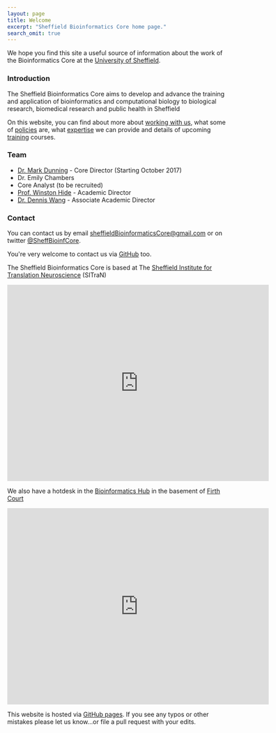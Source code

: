 ```yaml
---
layout: page
title: Welcome
excerpt: "Sheffield Bioinformatics Core home page."
search_omit: true
---
```


We hope you find this site a useful source of information about the work of the Bioinformatics Core at the [University of Sheffield](https://www.sheffield.ac.uk/).

### Introduction

The Sheffield Bioinformatics Core aims to develop and advance the training and application of bioinformatics and computational biology to biological research, biomedical research and public health in Sheffield

On this website, you can find about more about [working with us](about), what some of [policies](policies) are, what [expertise](expertise) we can provide and details of upcoming [training](training) courses.

### Team

- [Dr. Mark Dunning](http://markdunning.github.io/) - Core Director (Starting October 2017)
- Dr. Emily Chambers 
- Core Analyst (to be recruited)  
- [Prof. Winston Hide](https://www.sheffield.ac.uk/neuroscience/staff/hide) - Academic Director
- [Dr. Dennis Wang](https://www.sheffield.ac.uk/neuroscience/staff/wang) - Associate Academic Director

### Contact

You can contact us by email [sheffieldBioinformaticsCore@gmail.com](mailto:sheffieldBioinformaticsCore@gmail.com) or on twitter [@SheffBioinfCore](https://twitter.com/SheffBioinfCore).

You're very welcome to contact us via [GitHub](https://github.com/sheffield-bioinformatics-core) too. 


The Sheffield Bioinformatics Core is based at The [Sheffield Institute for Translation Neuroscience](http://sitran.org/) (SITraN)

<iframe src="https://www.google.com/maps/embed?pb=!1m14!1m8!1m3!1d9520.310916231752!2d-1.4902396!3d53.3776587!3m2!1i1024!2i768!4f13.1!3m3!1m2!1s0x0%3A0x328ab9775db14bd6!2sSheffield+Institute+for+Translational+Neuroscience!5e0!3m2!1sen!2suk!4v1510173882673" width="600" height="450" frameborder="0" style="border:0" allowfullscreen></iframe>

We also have a hotdesk in the [Bioinformatics Hub](http://bioinformatics.group.shef.ac.uk/) in the basement of [Firth Court](https://www.sheffield.ac.uk/ssid/maps/firth)

<iframe src="https://www.google.com/maps/embed?pb=!1m18!1m12!1m3!1d2379.8334966606517!2d-1.4903569483864125!3d53.38202857964053!2m3!1f0!2f0!3f0!3m2!1i1024!2i768!4f13.1!3m3!1m2!1s0x48797882a9e19d61%3A0x54cb459ef5214b44!2sFirth+Court%2C+Sheffield+S10+2TN!5e0!3m2!1sen!2suk!4v1510174018431" width="600" height="450" frameborder="0" style="border:0" allowfullscreen></iframe>
<!---
Commented out the code to list recent posts. Might be useful again one day in the future!
<ul class="post-list">
{% for post in site.posts limit:10 %}
  <li><article><a href="{{ site.url }}{{ post.url }}">{{ post.title }} <span class="entry-date"><time datetime="{{ post.date | date_to_xmlschema }}">{{ post.date | date: "%B %d, %Y" }}</time></span>{% if post.excerpt %} <span class="excerpt">{{ post.excerpt | remove: '\[ ... \]' | remove: '\( ... \)' | markdownify | strip_html | strip_newlines | escape_once }}</span>{% endif %}</a></article></li>
{% endfor %}
</ul>
-->

This website is hosted via [GitHub pages](https://github.com/sheffield-bioinformatics-core/sheffield-bioinformatics-core.github.io). If you see any typos or other mistakes please let us know...or file a pull request with your edits.
